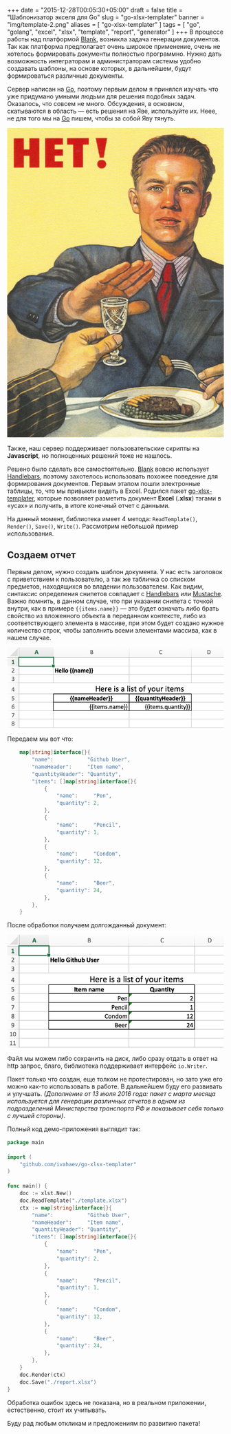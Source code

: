 +++
date = "2015-12-28T00:05:30+05:00"
draft = false
title = "Шаблонизатор экселя для Go"
slug = "go-xlsx-templater"
banner = "img/template-2.png"
aliases = [
	"go-xlsx-templater"
]
tags = [ "go", "golang", "excel", "xlsx", "template", "report", "generator" ]
+++
В процессе работы над платформой [Blank](http://getblank.net/ru), возникла задача генерации документов. Так как платформа предполагает очень широкое применение, очень не хотелось формировать документы полностью программно. Нужно дать возможность интеграторам и администраторам системы удобно создавать шаблоны, на основе которых, в дальнейшем, будут формироваться различные документы.

Сервер написан на [Go](https://golang.org/), поэтому первым делом я принялся изучать что уже придумано умными людьми для решения подобных задач. Оказалось, что совсем не много. Обсуждения, в основном, скатываются в область&nbsp;&mdash; есть решения на Яве, используйте их.  Неее, не для того мы на [Go](https://golang.org/) пишем, чтобы за собой Яву тянуть.

![](/img/net!.jpg)

<!--more-->

Также, наш сервер поддерживает пользовательские скрипты на **Javascript**, но полноценных решений тоже не нашлось.

Решено было сделать все самостоятельно. [Blank](http://getblank.net/ru) вовсю использует [Handlebars](http://handlebarsjs.com/), поэтому захотелось использовать похожее поведение для формирования документов. Первым этапом пошли электронные таблицы, то, что мы привыкли видеть в Excel. Родился пакет [go-xlsx-templater](https://github.com/ivahaev/go-xlsx-templater), которые позволяет разметить документ **Excel** (**.xlsx**) тэгами в &laquo;усах&raquo; и получить, в итоге конечный отчет с данными.

На данный момент, библиотека имеет 4 метода: `ReadTemplate()`, `Render()`, `Save()`, `Write()`. Рассмотрим небольшой пример использования.

## Создаем отчет

Первым делом, нужно создать шаблон документа. У нас есть заголовок с приветствием к пользователю, а так же табличка со списком предметов, находящихся во владении пользователем. Как видим, синтаксис определения снипетов совпадает с [Handlebars](http://handlebarsjs.com/) или [Mustache](https://mustache.github.io/). Важно помнить, в данном случае, что при указании снипета с точкой внутри, как в примере `{{items.name}}`&nbsp;&mdash; это будет означать либо брать свойство из вложенного объекта в переданном контексте, либо из соответствующего элемента в массиве, при этом будет создано нужное количество строк, чтобы заполнить всеми элементами массива, как в нашем случае.

![](/img/xls-template.png)

Передаем мы вот что:

```go
	map[string]interface{}{
		"name":           "Github User",
		"nameHeader":     "Item name",
		"quantityHeader": "Quantity",
		"items": []map[string]interface{}{
			{
				"name":     "Pen",
				"quantity": 2,
			},
			{
				"name":     "Pencil",
				"quantity": 1,
			},
			{
				"name":     "Condom",
				"quantity": 12,
			},
			{
				"name":     "Beer",
				"quantity": 24,
			},
		},
	}
```

После обработки получаем долгожданный документ:

![](/img/xls-report.png)

Файл мы можем либо сохранить на диск, либо сразу отдать в ответ на http запрос, благо, библиотека поддерживает интерфейс ``io.Writer``.

Пакет только что создан, еще толком не протестирован, но зато уже его можно как-то использовать в работе. В дальнейшем буду его развивать и улучшать. _(Дополнение от 13 июля 2016 года: пакет с марта месяца используется для генерации различных отчетов в одном из подразделений Министерства транспорта РФ и показывает себя только с лучшей стороны)_.

Полный код демо-приложения выглядит так:

```go
package main

import (
	"github.com/ivahaev/go-xlsx-templater"
)

func main() {
	doc := xlst.New()
	doc.ReadTemplate("./template.xlsx")
	ctx := map[string]interface{}{
		"name":           "Github User",
		"nameHeader":     "Item name",
		"quantityHeader": "Quantity",
		"items": []map[string]interface{}{
			{
				"name":     "Pen",
				"quantity": 2,
			},
			{
				"name":     "Pencil",
				"quantity": 1,
			},
			{
				"name":     "Condom",
				"quantity": 12,
			},
			{
				"name":     "Beer",
				"quantity": 24,
			},
		},
	}
	doc.Render(ctx)
	doc.Save("./report.xlsx")
}

```

Обработка ошибок здесь не показана, но в реальном приложении, естественно, стоит их учитывать.

Буду рад любым откликам и предложениям по развитию пакета!
